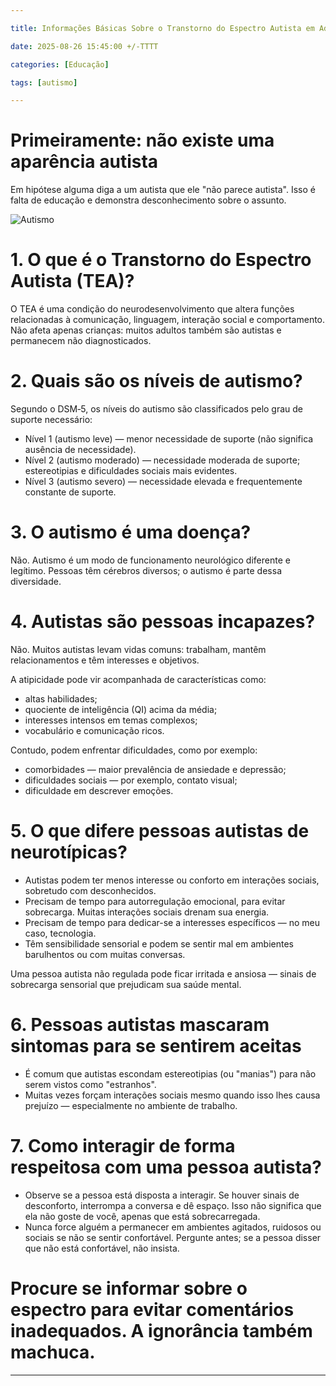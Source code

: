 ```yaml
---

title: Informações Básicas Sobre o Transtorno do Espectro Autista em Adultos

date: 2025-08-26 15:45:00 +/-TTTT

categories: [Educação]

tags: [autismo]

---
```


# Primeiramente: não existe uma aparência autista

Em hipótese alguma diga a um autista que ele "não parece autista". Isso é falta de educação e demonstra desconhecimento sobre o assunto.

![Autismo](https://www.startpage.com/av/proxy-image?piurl=https%3A%2F%2Fwww.pngall.com%2Fwp-content%2Fuploads%2F15%2FAutism-PNG-Photos.png&sp=1756233731Te480c49d642d15f65f72f16fa16a7caf6ab8bbafd317837930662857448b1886)

# 1. O que é o Transtorno do Espectro Autista (TEA)?

O TEA é uma condição do neurodesenvolvimento que altera funções relacionadas à comunicação, linguagem, interação social e comportamento. Não afeta apenas crianças: muitos adultos também são autistas e permanecem não diagnosticados.

# 2. Quais são os níveis de autismo?

Segundo o DSM‑5, os níveis do autismo são classificados pelo grau de suporte necessário:

- Nível 1 (autismo leve) — menor necessidade de suporte (não significa ausência de necessidade).  
- Nível 2 (autismo moderado) — necessidade moderada de suporte; estereotipias e dificuldades sociais mais evidentes.  
- Nível 3 (autismo severo) — necessidade elevada e frequentemente constante de suporte.

# 3. O autismo é uma doença?

Não. Autismo é um modo de funcionamento neurológico diferente e legítimo. Pessoas têm cérebros diversos; o autismo é parte dessa diversidade.

# 4. Autistas são pessoas incapazes?

Não. Muitos autistas levam vidas comuns: trabalham, mantêm relacionamentos e têm interesses e objetivos. 

A atipicidade pode vir acompanhada de características como:

- altas habilidades;
- quociente de inteligência (QI) acima da média;
- interesses intensos em temas complexos;
- vocabulário e comunicação ricos.

Contudo, podem enfrentar dificuldades, como por exemplo:

- comorbidades — maior prevalência de ansiedade e depressão;
- dificuldades sociais — por exemplo, contato visual;
- dificuldade em descrever emoções.

# 5. O que difere pessoas autistas de neurotípicas?

- Autistas podem ter menos interesse ou conforto em interações sociais, sobretudo com desconhecidos.  
- Precisam de tempo para autorregulação emocional, para evitar sobrecarga. Muitas interações sociais drenam sua energia.  
- Precisam de tempo para dedicar-se a interesses específicos — no meu caso, tecnologia.  
- Têm sensibilidade sensorial e podem se sentir mal em ambientes barulhentos ou com muitas conversas.

Uma pessoa autista não regulada pode ficar irritada e ansiosa — sinais de sobrecarga sensorial que prejudicam sua saúde mental.

# 6. Pessoas autistas mascaram sintomas para se sentirem aceitas

- É comum que autistas escondam estereotipias (ou "manias") para não serem vistos como "estranhos".  
- Muitas vezes forçam interações sociais mesmo quando isso lhes causa prejuízo — especialmente no ambiente de trabalho.

# 7. Como interagir de forma respeitosa com uma pessoa autista?

- Observe se a pessoa está disposta a interagir. Se houver sinais de desconforto, interrompa a conversa e dê espaço. Isso não significa que ela não goste de você, apenas que está sobrecarregada.  
- Nunca force alguém a permanecer em ambientes agitados, ruidosos ou sociais se não se sentir confortável. Pergunte antes; se a pessoa disser que não está confortável, não insista.  

# Procure se informar sobre o espectro para evitar comentários inadequados.  A ignorância também machuca. 


 
---
